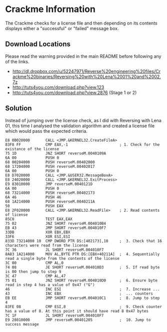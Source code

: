 Crackme Information
===================
The Crackme checks for a license file and then depending on its contents displays either a "successful" or "failed" message box.  

Download Locations
------------------
Please read the warning provided in the main README before following any of the links.
* http://dl.dropbox.com/u/52247971/Reverse%20engineering%20files/Crackme%20binaries/Reversing%20with%20Lena%2001%20and%2002.7z
* http://tuts4you.com/download.php?view.123
* http://tuts4you.com/download.php?view.2876 (Stage 1 or 2)

Solution
--------
Instead of jumping over the license check, as I did with Reversing with Lena 01, this time I analysed the validation algorithm and created a license file which would pass the expected criteria.

    E8 0B020000       CALL <JMP.&KERNEL32.CreateFileA>
    83F8 FF           CMP EAX,-1                       ; 1. Check for the existance of the license
    75 1D             JNZ SHORT reverseM.0040109A
    6A 00             PUSH 0
    68 00204000       PUSH reverseM.00402000
    68 17204000       PUSH reverseM.00402017
    6A 00             PUSH 0
    E8 D7020000       CALL <JMP.&USER32.MessageBoxA>
    E8 24020000       CALL <JMP.&KERNEL32.ExitProcess>
    E9 83010000       JMP reverseM.0040121D
    6A 00             PUSH 0
    68 73214000       PUSH reverseM.00402173
    6A 46             PUSH 46
    68 1A214000       PUSH reverseM.0040211A
    50                PUSH EAX
    E8 2F020000       CALL <JMP.&KERNEL32.ReadFile>    ; 2. Read contents of license
    85C0              TEST EAX,EAX
    75 02             JNZ SHORT reverseM.004010B4
    EB 43             JMP SHORT reverseM.004010F7
    33DB              XOR EBX,EBX
    33F6              XOR ESI,ESI
    833D 73214000 10  CMP DWORD PTR DS:[402173],10     ;  3. Check that 16 characters were read from the license
    7C 36             JL SHORT reverseM.004010F7
    8A83 1A214000     MOV AL,BYTE PTR DS:[EBX+40211A]  ;  4. Sequentially read a single byte from the contents of the license
    3C 00             CMP AL,0
    74 08             JE SHORT reverseM.004010D3       ;  5. If read byte is 00 then jump to step 9
    3C 47             CMP AL,47
    75 01             JNZ SHORT reverseM.004010D0      ;  6. Ensure byte read in step 4 has a value of 0x47 ("G")
    46                INC ESI                          ;  7. Increase ...
    43                INC EBX                          ;  ... counters
    EB EE             JMP SHORT reverseM.004010C1      ;  8. Jump to step 4
    83FE 08           CMP ESI,8                        ;  9. Check counter has a value of 8. At this point it should have read 8 0x47 bytes
    7C 1F             JL SHORT reverseM.004010F7
    E9 28010000       JMP reverseM.00401205            ;  10. Jump to success message